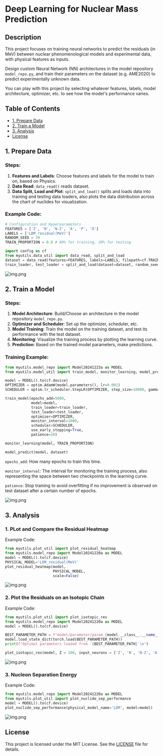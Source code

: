# Deep Learning for Nuclear Mass Prediction

## Description
This project focuses on training neural networks to predict the residuals (in MeV) between nuclear phenomenological models and experimental data, with physical features as inputs.

Design custom Neural Network (NN) architectures in the model repository `model_repo.py`, and train their parameters on the dataset (e.g. AME2020) to predict experimentally unknown data.

You can play with this project by selecting whatever features, labels, model architecture, optimizer, etc. to see how the model's performance varies.

## Table of Contents
- [1. Prepare Data](#1-prepare-data)
- [2. Train a Model](#2-train-a-model)
- [3. Analysis](#3-analysis)
- [License](#license)

## 1. Prepare Data

### Steps:
1. **Features and Labels**: Choose features and labels for the model to train on, based on Physics.
2. **Data Read**: `data_read()` reads dataset.
3. **Data Split, Load and Plot**: `split_and_load()` splits and loads data into training and testing data loaders, also plots the data distribution across the chart of nuclides for visualization.

### Example Code:
```python
# Configuration and Hyperparameters
FEATURES = ['Z', 'N', 'N-Z', 'A', 'P', 'D']
LABELS = ['LDM_residual(MeV)']
RANDOM_SEED = 39
TRAIN_PROPORTION = 0.8 # 80% for training, 20% for testing

import config as cf
from myutils.data_util import data_read, split_and_load
dataset = data_read(features=FEATURES, labels=LABELS, filepath=cf.TRAIN_DATA_PATH)
train_loader, test_loader = split_and_load(dataset=dataset, random_seed=RANDOM_SEED, train_proportion=TRAIN_PROPORTION)
```
![img.png](figures/Sample_Distribution.png)

## 2. Train a Model

### Steps:
1. **Model Architecture**: Build/Choose an architecture in the model repository `model_repo.py`.
2. **Optimizer and Scheduler**: Set up the optimizer, scheduler, etc.
3. **Model Training**: Train the model on the training dataset, and test its performance with the test dataset.
4. **Monitoring**: Visualize the training process by plotting the learning curve.
5. **Prediction**: Based on the trained model parameters, make predictions.

### Training Example:
```python
from myutils.model_repo import Model20241223a as MODEL
from myutils.model_util import train_model, monitor_learning, model_predict

model = MODEL().to(cf.device)
OPTIMIZER = optim.AdamW(model.parameters(), lr=0.001)
SCHEDULER = optim.lr_scheduler.StepLR(OPTIMIZER, step_size=10000, gamma=0.1)

train_model(epochs_add=5000, 
            model=model, 
            train_loader=train_loader, 
            test_loader=test_loader, 
            optimizer=OPTIMIZER, 
            monitor_interval=1000,
            scheduler=SCHEDULER,
            use_early_stopping=True,
            patience=10)

monitor_learning(model, TRAIN_PROPORTION)

model_predict(model, dataset)
```

`epochs_add`: How many epochs to train this time.

`monitor_interval`: The interval for monitoring the training process, also representing the space between two checkpoints in the learning curve.

`patience`: Stop training to avoid overfitting if no improvement is observed on test dataset after a certain number of epochs.

![img.png](figures/Learning_Curve.png)

## 3. Analysis

### 1. **PLot and Compare the Residual Heatmap**

 Example Code:
```python
from myutils.plot_util import plot_residual_heatmap
from myutils.model_repo import Model20241220a as MODEL
model = MODEL().to(cf.device)
PHYSICAL_MODEL='LDM_residual(MeV)'
plot_residual_heatmap(model, 
                      PHYSICAL_MODEL,
                      scale=False)
```
![img.png](figures/Residual_Heatmap.png)

### 2. **Plot the Residuals on an Isotopic Chain**

Example Code:
```python
from myutils.plot_util import plot_isotopic_res
from myutils.model_repo import Model20241220a as MODEL
model = MODEL().to(cf.device)

BEST_PARAMETER_PATH = f"model/parameter/param_{model.__class__.__name__}.pth"
model.load_state_dict(torch.load(BEST_PARAMETER_PATH))
print(f"Optimal parameters loaded from `{BEST_PARAMETER_PATH}`\n")

plot_isotopic_res(model, Z = 106, input_neurons = ['Z', 'N', 'N-Z', 'A', 'P', 'D'])
```
![img.png](figures/Pred_Isotopic.png)

### 3. Nucleon Separation Energy

Example Code:
```python
from myutils.model_repo import Model20241220a as MODEL
from myutils.plot_util import plot_nuclide_sep_performance
model = MODEL().to(cf.device)
plot_nuclide_sep_performance(physical_model_name='LDM', model=model)
```
![img.png](figures/Nucleon_Separation.png)
## License

This project is licensed under the MIT License. See the [LICENSE](LICENSE) file for details.